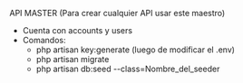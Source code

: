 API MASTER (Para crear cualquier API usar este maestro)

- Cuenta con accounts y users
- Comandos:
	- php artisan key:generate (luego de modificar el .env)
	- php artisan migrate
	- php artisan db:seed --class=Nombre_del_seeder 